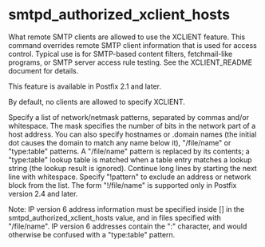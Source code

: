 # smtpd_authorized_xclient_hosts 


What remote SMTP clients are allowed to use the XCLIENT feature.  This
command overrides remote SMTP client information that is used for access
control. Typical use is for SMTP-based content filters, fetchmail-like
programs, or SMTP server access rule testing. See the XCLIENT_README
document for details.



This feature is available in Postfix 2.1 and later.



By default, no clients are allowed to specify XCLIENT.



Specify a list of network/netmask patterns, separated by commas
and/or whitespace. The mask specifies the number of bits in the
network part of a host address. You can also specify hostnames or
.domain names (the initial dot causes the domain to match any name
below it),  "/file/name" or "type:table" patterns.  A "/file/name"
pattern is replaced by its contents; a "type:table" lookup table
is matched when a table entry matches a lookup string (the lookup
result is ignored).  Continue long lines by starting the next line
with whitespace. Specify "!pattern" to exclude an address or network
block from the list. The form "!/file/name" is supported only in
Postfix version 2.4 and later.  

 Note: IP version 6 address information must be specified inside
[] in the smtpd_authorized_xclient_hosts value, and in
files specified with "/file/name".  IP version 6 addresses contain
the ":" character, and would otherwise be confused with a "type:table"
pattern.  


